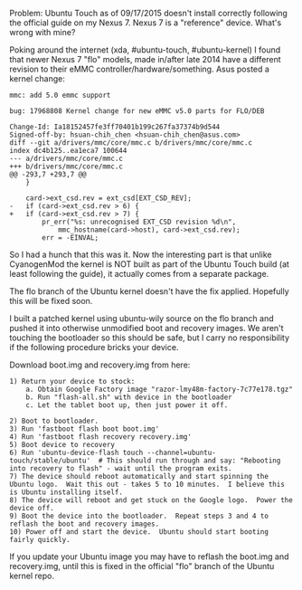 Problem: Ubuntu Touch as of 09/17/2015 doesn't install correctly following the official guide on my Nexus 7.  Nexus 7 is a "reference" device.  What's wrong with mine?  

Poking around the internet (xda, #ubuntu-touch, #ubuntu-kernel) I found that newer Nexus 7 "flo" models, made in/after late 2014 have a different revision to their eMMC controller/hardware/something.  Asus posted a kernel change:
```
mmc: add 5.0 emmc support

bug: 17968808 Kernel change for new eMMC v5.0 parts for FLO/DEB

Change-Id: Ia18152457fe3ff70401b199c267fa37374b9d544
Signed-off-by: hsuan-chih_chen <hsuan-chih_chen@asus.com>
diff --git a/drivers/mmc/core/mmc.c b/drivers/mmc/core/mmc.c
index dc4b125..ea1eca7 100644
--- a/drivers/mmc/core/mmc.c
+++ b/drivers/mmc/core/mmc.c
@@ -293,7 +293,7 @@
 	}
 
 	card->ext_csd.rev = ext_csd[EXT_CSD_REV];
-	if (card->ext_csd.rev > 6) {
+	if (card->ext_csd.rev > 7) {
 		pr_err("%s: unrecognised EXT_CSD revision %d\n",
 			mmc_hostname(card->host), card->ext_csd.rev);
 		err = -EINVAL;
```
So I had a hunch that this was it.  Now the interesting part is that unlike CyanogenMod the kernel is NOT built as part of the Ubuntu Touch build (at least following the guide), it actually comes from a separate package.  

The flo branch of the Ubuntu kernel doesn't have the fix applied.  Hopefully this will be fixed soon.  

I built a patched kernel using ubuntu-wily source on the flo branch and pushed it into otherwise unmodified boot and recovery images.  We aren't touching the bootloader so this should be safe, but I carry no responsibility if the following procedure bricks your device.

Download boot.img and recovery.img from here: 

```
1) Return your device to stock:
	a. Obtain Google Factory image "razor-lmy48m-factory-7c77e178.tgz"
	b. Run "flash-all.sh" with device in the bootloader
	c. Let the tablet boot up, then just power it off.

2) Boot to bootloader.
3) Run 'fastboot flash boot boot.img'
4) Run 'fastboot flash recovery recovery.img'
5) Boot device to recovery
6) Run 'ubuntu-device-flash touch --channel=ubuntu-touch/stable/ubuntu'  # This should run through and say: "Rebooting into recovery to flash" - wait until the program exits.
7) The device should reboot automatically and start spinning the Ubuntu logo.  Wait this out - takes 5 to 10 minutes.  I believe this is Ubuntu installing itself.
8) The device will reboot and get stuck on the Google logo.  Power the device off.
9) Boot the device into the bootloader.  Repeat steps 3 and 4 to reflash the boot and recovery images.
10) Power off and start the device.  Ubuntu should start booting fairly quickly.
```

If you update your Ubuntu image you may have to reflash the boot.img and recovery.img, until this is fixed in the official "flo" branch of the Ubuntu kernel repo.
